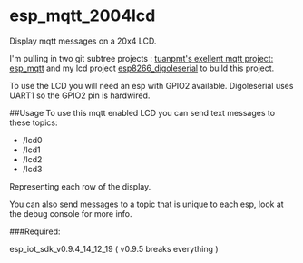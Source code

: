 # esp_mqtt_2004lcd

Display mqtt messages on a 20x4 LCD.

I'm pulling in two git subtree projects : [tuanpmt's exellent mqtt project: esp_mqtt](https://github.com/tuanpmt/esp_mqtt) and my lcd project [  esp8266_digoleserial](https://github.com/eadf/esp8266_digoleserial) to build this project.

To use the LCD you will need an esp with GPIO2 available. Digoleserial uses UART1 so the GPIO2 pin is hardwired.

##Usage
To use this mqtt enabled LCD you can send text messages to these topics:
* /lcd0
* /lcd1
* /lcd2
* /lcd3

Representing each row of the display.

You can also send messages to a topic that is unique to each esp, look at the debug console for more info.

###Required:

esp_iot_sdk_v0.9.4_14_12_19 ( v0.9.5 breaks everything )

